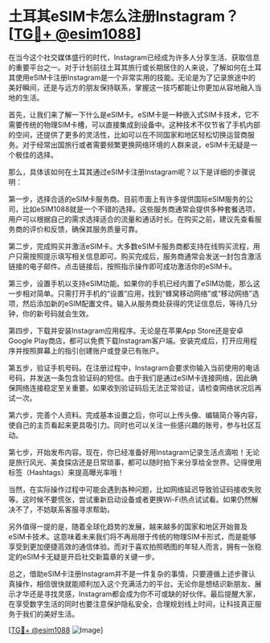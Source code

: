 # 土耳其eSIM卡怎么注册Instagram？[[TG💪+ @esim1088](https://t.me/s/esim1088)]

在当今这个社交媒体盛行的时代，Instagram已经成为许多人分享生活、获取信息的重要平台之一。对于计划前往土耳其旅行或长期居住的人来说，了解如何在土耳其使用eSIM卡注册Instagram是一个非常实用的技能。无论是为了记录旅途中的美好瞬间，还是与远方的朋友保持联系，掌握这一技巧都能让你更加从容地融入当地的生活。

首先，让我们来了解一下什么是eSIM卡。eSIM卡是一种嵌入式SIM卡技术，它不需要传统的物理SIM卡槽，可以直接集成到设备中。这种技术不仅节省了手机内部的空间，还提供了更多的灵活性，比如可以在不同国家和地区轻松切换运营商服务。对于经常出国旅行或者需要频繁更换网络环境的人群来说，eSIM卡无疑是一个极佳的选择。

那么，具体该如何在土耳其通过eSIM卡注册Instagram呢？以下是详细的步骤说明：

第一步，选择合适的eSIM卡服务商。目前市面上有许多提供国际eSIM服务的公司，比如eSIM1088就是一个不错的选择。这些服务商通常会提供多种套餐选项，用户可以根据自己的需求选择适合的流量和通话时长。在购买之前，建议先查看服务商的评价和反馈，确保其服务质量可靠。

第二步，完成购买并激活eSIM卡。大多数eSIM卡服务商都支持在线购买流程，用户只需按照提示填写相关信息即可。购买完成后，服务商通常会发送一封包含激活链接的电子邮件。点击链接后，按照指示操作即可成功激活你的eSIM卡。

第三步，设置手机以支持eSIM功能。如果你的手机已经内置了eSIM功能，那么这一步相对简单。只需打开手机的“设置”应用，找到“蜂窝移动网络”或“移动网络”选项，然后添加新的eSIM配置文件。输入从服务商处获得的凭证信息后，等待几分钟，你的新号码就会生效。

第四步，下载并安装Instagram应用程序。无论是在苹果App Store还是安卓Google Play商店，都可以免费下载Instagram客户端。安装完成后，打开应用程序并按照屏幕上的指引创建账户或登录已有账户。

第五步，验证手机号码。在注册过程中，Instagram会要求你输入当前使用的电话号码，并发送一条包含验证码的短信。由于我们是通过eSIM卡连接网络，因此确保网络连接稳定至关重要。如果收到验证码后无法正常验证，请检查网络状况后再试一次。

第六步，完善个人资料。完成基本设置之后，你可以上传头像、编辑简介等内容，使自己的主页看起来更具吸引力。同时也可以关注一些感兴趣的账号，参与社区互动。

第七步，开始发布内容。现在，你已经准备好用Instagram记录生活点滴啦！无论是旅行风光、美食探店还是日常琐事，都可以随时拍下来分享给全世界。记得使用标签（Hashtags）来提高曝光率哦！

当然，在实际操作过程中可能会遇到各种问题，比如网络延迟导致验证码接收失败等。这时候不要慌张，尝试重新启动设备或者更换Wi-Fi热点试试看。如果仍然解决不了，不妨联系客服寻求帮助。

另外值得一提的是，随着全球化趋势的发展，越来越多的国家和地区开始普及eSIM卡技术。这意味着未来我们将不再局限于传统的物理SIM卡形式，而是能够享受到更加便捷高效的通信体验。而对于喜欢拍照晒图的年轻人而言，拥有一张稳定的eSIM卡无疑是开启社交新篇章的关键一步。

总之，借助eSIM卡注册Instagram并不是一件复杂的事情，只要遵循上述步骤认真操作，相信很快就能顺利加入这个充满活力的平台。无论你是想结识新朋友、展示才华还是寻找灵感，Instagram都会成为你不可或缺的好伙伴。最后提醒大家，在享受数字生活的同时也要注意保护隐私安全，合理规划线上时间，让科技真正服务于我们的美好生活。

[[TG💪+ @esim1088](https://t.me/s/esim1088) ![Image](https://i.postimg.cc/4NQfJmqS/Snipaste-2025-05-13-00-14-12.png)]